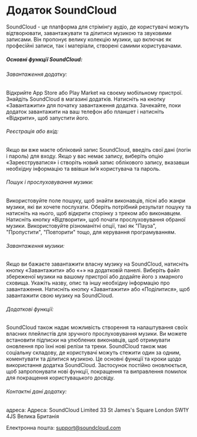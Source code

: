 # Додаток SoundCloud
SoundCloud - це платформа для стрімінгу аудіо, де користувачі можуть відтворювати, завантажувати та ділитися музикою та звуковими записами. Він пропонує велику колекцію музики, що включає як професійні записи, так і матеріали, створені самими користувачами.

##### Основні функції SoundCloud:
###### Завантаження додатку:
Відкрийте App Store або Play Market на своєму мобільному пристрої.
Знайдіть SoundCloud в магазині додатків.
Натисніть на кнопку «Завантажити» для початку завантаження додатка.
Зачекайте, поки додаток завантажити на ваш телефон або планшет і натисніть «Відкрити», щоб запустити його.

###### Реєстрація або вхід:
Якщо ви вже маєте обліковий запис SoundCloud, введіть свої дані (логін і пароль) для входу.
Якщо у вас немає запису, виберіть опцію «Зареєструватися» і створіть новий запис облікового запису, вказавши необхідну інформацію та ввівши ім’я користувача та пароль.

###### Пошук і прослуховування музики:
Використовуйте поле пошуку, щоб знайти виконавців, пісні або жанри музики, які ви хочете послухати.
Оберіть потрібний результат пошуку та натисніть на нього, щоб відкрити сторінку з треком або виконавцем.
Натисніть кнопку «Відтворити», щоб почати прослуховування обраної музики.
Використовуйте різноманітні опції, такі як "Пауза", "Пропустити", "Повторити" тощо, для керування програмуванням.

###### Завантаження музики:
Якщо ви бажаєте завантажити власну музику на SoundCloud, натисніть кнопку «Завантажити» або «+» на додатковій панелі.
Виберіть файл збереженої музики на вашому пристрої або додайте його з хмарного сховища.
Укажіть назву, опис та іншу необхідну інформацію про завантаження.
Натисніть кнопку «Завантажити» або «Поділитися», щоб завантажити свою музику на SoundCloud.

###### Додаткові функції:
SoundCloud також надає можливість створення та налаштування своїх власних плейлистів для зручного прослуховування музики.
Ви можете встановити підписки на улюблених виконавців, щоб отримувати оновлення про їхні нові релізи та треки.
SoundCloud також має соціальну складову, де користувачі можуть стежити один за одним, коментувати та ділитися музикою.
Це основні функції та кроки щодо використання додатка SoundCloud. Застосунок постійно оновлюється, щоб запропонувати нові функції, покращення та виправлення помилок для покращення користувацького досвіду.

###### Контактні дані додатку:
адреса:
Адреса:
SoundCloud Limited
33 St James's Square
London
SW1Y 4JS
Велика Британія

Електронна пошта:
support@soundcloud.com

